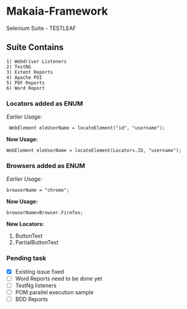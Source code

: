 # Makaia-Framework
Selenium Suite - TESTLEAF
## Suite Contains
```
1) Webdriver Listeners
2) TestNG
3) Extent Reports
4) Apache POI
5) PDF Reports
6) Word Report
```
### Locators added as ENUM
*Earlier Usage:*
```
 WebElement eleUserName = locateElement("id", "username");
```
**Now Usage:**
```
WebElement eleUserName = locateElement(Locators.ID, "username");
```
### Browsers added as ENUM
*Earlier Usage:*
```
browserName = "chrome";
```
**Now Usage:**
```
browserName=Browser.Firefox;
```
  
**New Locators:**
1) ButtonText
2) PartialButtonText 

### Pending task
- [x] Existing issue fixed
- [ ] Word Reports need to be done yet
- [ ] TestNg listeners
- [ ] POM parallel execution sample
- [ ] BDD Reports
